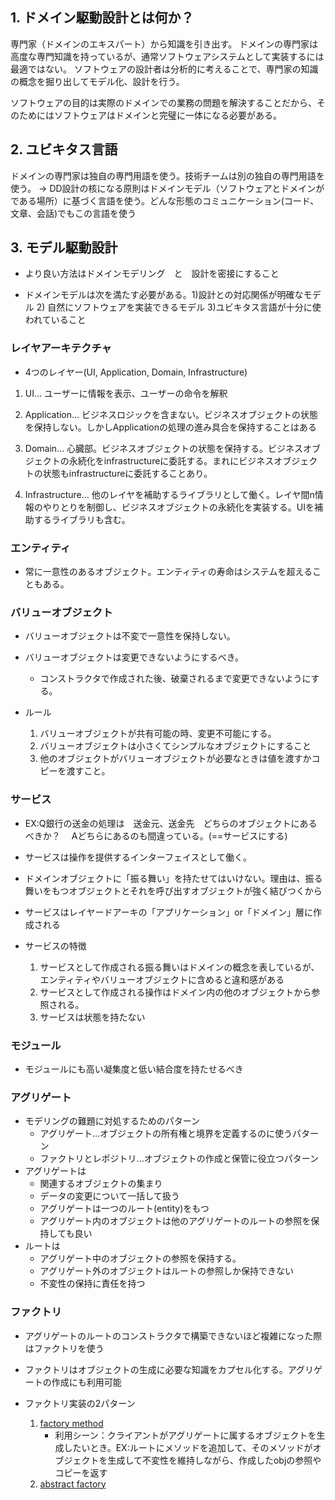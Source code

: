## 1. ドメイン駆動設計とは何か？
専門家（ドメインのエキスパート）から知識を引き出す。
ドメインの専門家は高度な専門知識を持っているが、通常ソフトウェアシステムとして実装するには最適ではない。
ソフトウェアの設計者は分析的に考えることで、専門家の知識の概念を掘り出してモデル化、設計を行う。

ソフトウェアの目的は実際のドメインでの業務の問題を解決することだから、そのためにはソフトウェアはドメインと完璧に一体になる必要がある。

## 2. ユビキタス言語

ドメインの専門家は独自の専門用語を使う。技術チームは別の独自の専門用語を使う。
→ DD設計の核になる原則はドメインモデル（ソフトウェアとドメインがである場所）に基づく言語を使う。どんな形態のコミュニケーション(コード、文章、会話)でもこの言語を使う

## 3. モデル駆動設計

- より良い方法はドメインモデリング　と　設計を密接にすること

- ドメインモデルは次を満たす必要がある。1)設計との対応関係が明確なモデル 2) 自然にソフトウェアを実装できるモデル 3)ユビキタス言語が十分に使われていること



### レイヤアーキテクチャ

- 4つのレイヤー(UI, Application, Domain, Infrastructure)

1. UI... ユーザーに情報を表示、ユーザーの命令を解釈

2. Application... ビジネスロジックを含まない。ビジネスオブジェクトの状態を保持しない。しかしApplicationの処理の進み具合を保持することはある

3. Domain... 心臓部。ビジネスオブジェクトの状態を保持する。ビジネスオブジェクトの永続化をinfrastructureに委託する。まれにビジネスオブジェクトの状態もinfrastructureに委託することあり。

4. Infrastructure... 他のレイヤを補助するライブラリとして働く。レイヤ間n情報のやりとりを制御し、ビジネスオブジェクトの永続化を実装する。UIを補助するライブラリも含む。

### エンティティ

- 常に一意性のあるオブジェクト。エンティティの寿命はシステムを超えることもある。

### バリューオブジェクト
- バリューオブジェクトは不変で一意性を保持しない。
- バリューオブジェクトは変更できないようにするべき。
    - コンストラクタで作成された後、破棄されるまで変更できないようにする。

- ルール
    1. バリューオブジェクトが共有可能の時、変更不可能にする。
    2. バリューオブジェクトは小さくてシンプルなオブジェクトにすること
    3. 他のオブジェクトがバリューオブジェクトが必要なときは値を渡すかコピーを渡すこと。

### サービス

- EX:Q銀行の送金の処理は　送金元、送金先　どちらのオブジェクトにあるべきか？　 Aどちらにあるのも間違っている。(==サービスにする)

- サービスは操作を提供するインターフェイスとして働く。

- ドメインオブジェクトに「振る舞い」を持たせてはいけない。理由は、振る舞いをもつオブジェクトとそれを呼び出すオブジェクトが強く結びつくから
- サービスはレイヤードアーキの「アプリケーション」or「ドメイン」層に作成される
- サービスの特徴
    1. サービスとして作成される振る舞いはドメインの概念を表しているが、エンティティやバリューオブジェクトに含めると違和感がある
    2. サービスとして作成される操作はドメイン内の他のオブジェクトから参照される。
    3. サービスは状態を持たない

### モジュール

- モジュールにも高い凝集度と低い結合度を持たせるべき

### アグリゲート

- モデリングの難題に対処するためのパターン
    - アグリゲート...オブジェクトの所有権と境界を定義するのに使うパターン
    - ファクトリとレポジトリ...オブジェクトの作成と保管に役立つパターン
- アグリゲートは
    - 関連するオブジェクトの集まり
    - データの変更について一括して扱う
    - アグリゲートは一つのルート(entity)をもつ
    - アグリゲート内のオブジェクトは他のアグリゲートのルートの参照を保持しても良い
- ルートは
    - アグリゲート中のオブジェクトの参照を保持する。
    - アグリゲート外のオブジェクトはルートの参照しか保持できない
    - 不変性の保持に責任を持つ

### ファクトリ

- アグリゲートのルートのコンストラクタで構築できないほど複雑になった際はファクトリを使う

- ファクトリはオブジェクトの生成に必要な知識をカプセル化する。アグリゲートの作成にも利用可能

- ファクトリ実装の2パターン
    1. [factory method](https://refactoring.guru/design-patterns/factory-method)
        - 利用シーン：クライアントがアグリゲートに属するオブジェクトを生成したいとき。EX:ルートにメソッドを追加して、そのメソッドがオブジェクトを生成して不変性を維持しながら、作成したobjの参照やコピーを返す
    2. [abstract factory](https://refactoring.guru/design-patterns/abstract-factory)
